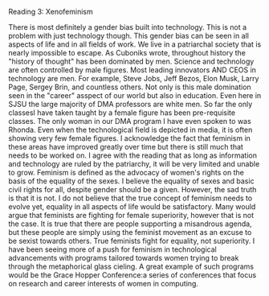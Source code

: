 Reading 3: Xenofeminism

There is most definitely a gender bias built into technology. This is not a problem with just technology though. This gender 
bias can be seen in all aspects of life and in all fields of work. We live in a patriarchal society that is nearly impossible
to escape. As Cuboniks wrote, throughout history the "history of thought" has been dominated by men. Science and technology 
are often controlled by male figures. Most leading innovators AND CEOS in technology are men. For example, Steve Jobs, Jeff 
Bezos, Elon Musk, Larry Page, Sergey Brin, and countless others. Not only is this male domination seen in the "career" asspect
of our world but also in education. Even here in SJSU the large majority of DMA professors are white men. So far the only 
classesI have taken taught by a female figure has been pre-requisite classes. The only woman in our DMA program I have even 
spoken to was Rhonda. Even when the technological field is depicted in media, it is often showing very few female figures. I 
acknowledge the fact that feminism in these areas have improved greatly over time but there is still much that needs to be 
worked on. I agree with the reading that as long as information and technology are ruled by the patriarchy, it will be very 
limited and unable to grow.
Feminism is defined as the advocacy of women's rights on the basis of the equality of the sexes. I believe the equality of 
sexes and basic civil rights for all, despite gender should be a given. However, the sad truth is that it is not. I do not
believe that the true concept of feminism needs to evolve yet, equality in all aspects of life would be satisfactory. Many
would argue that feminists are fighting for female superiority, however that is not the case. It is true that there are people
supporting a misandrous agenda, but these people are simply using the feminist movement as an excuse to be sexist towards 
others. True feminists fight for equality, not superiority. I have been seeing more of a push for feminism in technological 
advancements with programs tailored towards women trying to break through the metaphorical glass cieling. A great example of 
such programs would be the Grace Hopper Conference:a series of conferences that focus on research and career interests 
of women in computing.
